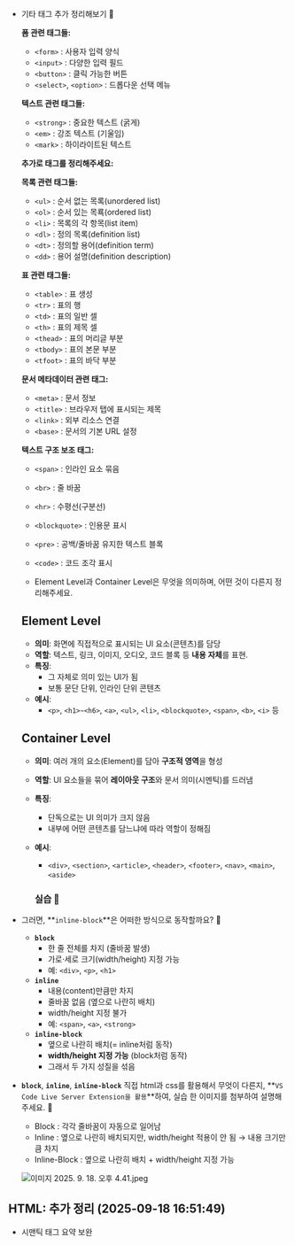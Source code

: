 - 기타 태그 추가 정리해보기 🍠
    
    **폼 관련 태그들:**
    
    - `<form>` : 사용자 입력 양식
    - `<input>` : 다양한 입력 필드
    - `<button>` : 클릭 가능한 버튼
    - `<select>`, `<option>` : 드롭다운 선택 메뉴
    
    **텍스트 관련 태그들:**
    
    - `<strong>` : 중요한 텍스트 (굵게)
    - `<em>` : 강조 텍스트 (기울임)
    - `<mark>` : 하이라이트된 텍스트
    
    **추가로 태그를 정리해주세요:**
    
    **목록 관련 태그들:**
    
    - `<ul>`  : 순서 없는 목록(unordered list)
    - `<ol>` : 순서 있는 목룍(ordered list)
    - `<li>` :  목록의 각 항목(list item)
    - `<dl>` : 정의 목록(definition list)
    - `<dt>` : 정의할 용어(definition term)
    - `<dd>` : 용어 설명(definition description)
    
    **표 관련 태그들:**
    
    - `<table>` : 표 생성
    - `<tr>` : 표의 행
    - `<td>` : 표의 일반 셀
    - `<th>` : 표의 제목 셀
    - `<thead>` : 표의 머리글 부분
    - `<tbody>` : 표의 본문 부분
    - `<tfoot>` : 표의 바닥 부분
    
    **문서 메타데이터 관련 태그:**
    
    - `<meta>` : 문서 정보
    - `<title>` : 브라우저 탭에 표시되는 제목
    - `<link>` : 외부 리소스 연결
    - `<base>` : 문서의 기본 URL 설정
    
    **텍스트 구조 보조 태그:**
    
    - `<span>` : 인라인 요소 묶음
    - `<br>` : 줄 바꿈
    - `<hr>` : 수평선(구분선)
    - `<blockquote>` : 인용문 표시
    - `<pre>` : 공백/줄바꿈 유지한 텍스트 블록
    - `<code>` : 코드 조각 표시

    - Element Level과 Container Level은 무엇을 의미하며, 어떤 것이 다른지 정리해주세요.
    
    ## Element Level
    
    - **의미**: 화면에 직접적으로 표시되는 UI 요소(콘텐츠)를 담당
    - **역할**: 텍스트, 링크, 이미지, 오디오, 코드 블록 등 **내용 자체**를 표현.
    - **특징**:
        - 그 자체로 의미 있는 UI가 됨
        - 보통 문단 단위, 인라인 단위 콘텐츠
    - **예시**:
        - `<p>`, `<h1>~<h6>`, `<a>`, `<ul>`, `<li>`, `<blockquote>`, `<span>`, `<b>`, `<i>` 등
    
    ## Container Level
    
    - **의미**: 여러 개의 요소(Element)를 담아 **구조적 영역**을 형성
    - **역할**: UI 요소들을 묶어 **레이아웃 구조**와 문서 의미(시멘틱)를 드러냄
    - **특징**:
        - 단독으로는 UI 의미가 크지 않음
        - 내부에 어떤 콘텐츠를 담느냐에 따라 역할이 정해짐
    - **예시**:
        - `<div>`, `<section>`, `<article>`, `<header>`, `<footer>`, `<nav>`, `<main>`, `<aside>`

        ### 실습 🍠

- 그러면, **`inline-block`**은 어떠한 방식으로 동작할까요? 🍠
    - **`block`**
        - 한 줄 전체를 차지 (줄바꿈 발생)
        - 가로·세로 크기(width/height) 지정 가능
        - 예: `<div>`, `<p>`, `<h1>`
    - **`inline`**
        - 내용(content)만큼만 차지
        - 줄바꿈 없음 (옆으로 나란히 배치)
        - width/height 지정 불가
        - 예: `<span>`, `<a>`, `<strong>`
    - **`inline-block`**
        - 옆으로 나란히 배치(= inline처럼 동작)
        - **width/height 지정 가능** (block처럼 동작)
        - 그래서 두 가지 성질을 섞음
- **`block`**, **`inline`**, **`inline-block`** 직접 html과 css를 활용해서 무엇이 다른지, **`VS Code Live Server Extension을 활용`**하여, 실습 한 이미지를 첨부하여 설명해주세요. 🍠
    - Block : 각각 줄바꿈이 자동으로 일어남
    - Inline : 옆으로 나란히 배치되지만, width/height 적용이 안 됨 → 내용 크기만큼 차지
    - Inline-Block : 옆으로 나란히 배치 + width/height 지정 가능
    
    ![이미지 2025. 9. 18. 오후 4.41.jpeg](attachment:2fa7d1aa-222e-4d73-9166-7c800e42829b:이미지_2025._9._18._오후_4.41.jpeg)

## HTML: 추가 정리 (2025-09-18 16:51:49)
- 시맨틱 태그 요약 보완
